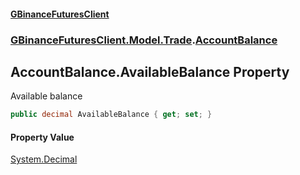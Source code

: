 #### [GBinanceFuturesClient](./index.md 'index')
### [GBinanceFuturesClient.Model.Trade](./GBinanceFuturesClient-Model-Trade.md 'GBinanceFuturesClient.Model.Trade').[AccountBalance](./GBinanceFuturesClient-Model-Trade-AccountBalance.md 'GBinanceFuturesClient.Model.Trade.AccountBalance')
## AccountBalance.AvailableBalance Property
Available balance  
```csharp
public decimal AvailableBalance { get; set; }
```
#### Property Value
[System.Decimal](https://docs.microsoft.com/en-us/dotnet/api/System.Decimal 'System.Decimal')  
